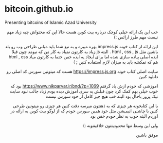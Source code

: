 # bitcoin.github.io
Presenting bitcoins of Islamic Azad University

<div style="text-align:right; direction:rtl;">
خب این یک ارائه خیلی کوچک درباره بیت کوین هست 
حالا این که محتواش چیه زیاد مهم نیست مهم طرز ارائس :)

این ارائه از کتاب خونه impress.js بهره میبره و به تبع شما باید مبانی طراحی وب رو بلد باشین  مثل html , css , js .
البته js زیاد به کارتون نمیاد  به کار من که نیومد چون قبلا ایده اصلی  پیاده سازی شده اما برای ایجاد یه ایده خفن حتما به کارتون میاد  html , css هم که نمکشه باید به میزان لازم استفاده کنین ; ) 

سایت اصلی کتاب خونه https://impress.js.org هست که میتونین سورس کد اصلی رو دانلود کنین

اموزشی که خودم ازش یاد گرفتم https://www.nikparvar.ir/bnd/?p=1069 بود که خوب خیلی بهم کمک کرد چون قبلش یه سری اموزش دیده بودم زیاد جالب نبود سایت نیک پرور باحال بود البته خب هیچ چیز کامل از خود سورس نیست 

با این کتابخونه هر چیزی که به ذهنتون میرسه دقت کنین هر چیزی رو میتونین طرحی کنین با چاشنی انیمیشن مثل خود همین سورس خودم که از لوگو بیت کوین یه ارائه در اوردم البته خوب به نظر خودم خفن بود

ولی این وسط تنها محدودیتتون خلاقیتتونه :) 

موفق باشین
</div>
